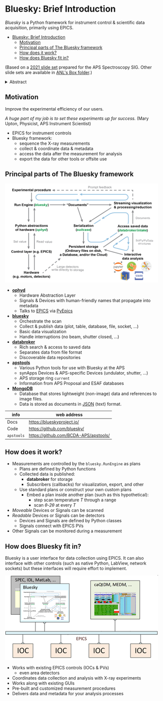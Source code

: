 # Bluesky: Brief Introduction

*Bluesky* is a Python framework for instrument control & scientific data
acquisition, primarily using EPICS.

- [Bluesky: Brief Introduction](#bluesky-brief-introduction)
  - [Motivation](#motivation)
  - [Principal parts of The Bluesky framework](#principal-parts-of-the-bluesky-framework)
  - [How does it work?](#how-does-it-work)
  - [How does Bluesky fit in?](#how-does-bluesky-fit-in)

(Based on a [2021 slide set](https://anl.box.com/s/l506pozlzjvy8d5ttjxq3a1fev4q2z6h) prepared for the APS Spectroscopy SIG.  Other slide sets are available in [ANL's Box folder](https://anl.box.com/s/kityevv6n9x7ngll99z53acy76bp64ys).)

<details>
<summary>Abstract</summary>
The Bluesky framework provides Python tools for coordinating measurement
steps with data acquisition, analysis, and visualization.  For data
acquisition, it relies on the popular PyEpics library to connect with
the instrument control system.  For measurements, it provides a set of
standard scanning plans as well as provisions to customize or build your
own as needs dictate.  Visualization for data acquisition is provided
through the matplotlib package and Qt while for analysis, packages such
as dask, pandas, and others may be used.  Data may be exported in a
variety of formats with existing tools or into a different format with
your own tool.  As used at APS, primary data will be stored in a mongodb
database for each instrument with Python tools available for retrieval
and catalogging.
</details>

## Motivation

Improve the experimental efficiency of our users.

_A huge part of my job is to set these experiments up for success._
(Mary Upton, Physicist, APS Instrument Scientist)

- EPICS for instrument controls
- Bluesky framework:
  - sequence the X-ray measurements
  - collect & coordinate data & metadata
  - access the data after the measurement for analysis
  - export the data for other tools or offsite use

## Principal parts of The Bluesky framework

![Bluesky Diagram](resources/bluesky-overview-white-no-heading.png)

- [**ophyd**](https://blueskyproject.io/ophyd/)
  - Hardware Abstraction Layer
  - Signals & Devices with human-friendly names that propagate into metadata
  - Talks to [EPICS](https://epics.anl.gov/) via [PyEpics](https://pyepics.github.io/pyepics/)
- [**bluesky**](https://blueskyproject.io/bluesky/)
  - Orchestrate the scan
  - Collect & publish data (plot, table, database, file, socket, ...)
  - Basic data visualization
  - Handle interruptions (no beam, shutter closed, ...)
- [**databroker**](https://blueskyproject.io/databroker/)
  - Rich search & access to saved data
  - Separates data from file format
  - Discoverable data repositories
- [**apstools**](https://apstools.readthedocs.io/)
  - Various Python tools for use with Bluesky at the APS
  - synApps Devices & APS-specific Devices (undulator, shutter, ...)
  - APS storage ring `current`
  - Information from APS Proposal and ESAF databases
- [**MongoDB**](https://www.mongodb.com/)
  - Database that stores lightweight (non-image) data and references to image files.
  - Data is stored as documents in [JSON](https://www.w3schools.com/whatis/whatis_json.asp) (text) format.

info | web address
--- | ---
Docs | https://blueskyproject.io/
Code | https://github.com/bluesky/
`apstools` | https://github.com/BCDA-APS/apstools/

## How does it work?

- Measurements are controlled by the `bluesky.RunEngine` as plans
  - Plans are defined by Python functions
  - Collected data is published:
    - **databroker** for storage
    - Subscribers (callbacks) for visualization, export, and other
  - Use standard plans or construct your own custom plans
    - Embed a plan inside another plan (such as this hypothetical):
      - step scan temperature *T* through a range
      - scan _$\theta$-$2\theta$_ at every *T*
- _Moveable_ Devices or Signals can be scanned
- _Readable_ Devices or Signals can be detectors
  - Devices and Signals are defined by Python classes
  - Signals connect with EPICS PVs
- Other Signals can be monitored during a measurement

## How does Bluesky fit in?

Bluesky is a user interface for data collection using EPICS.  It can
also interface with other controls (such as native Python, LabView,
network sockets) but these interfaces will require effort to implement.

![control system overview](resources/control-system-diagram.png)

- Works with existing EPICS controls (IOCs & PVs)
  - even area detectors
- Coordinates data collection and analysis with X-ray experiments
- Works along with existing GUIs
- Pre-built and customized measurement procedures
- Delivers data and metadata for your analysis processes
